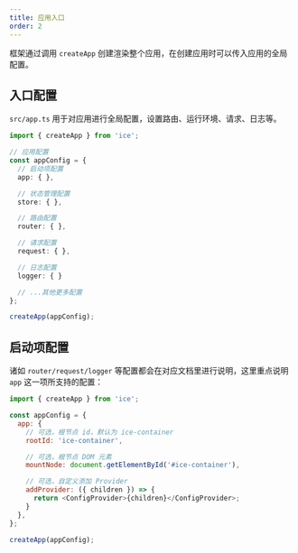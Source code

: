 ```yaml
---
title: 应用入口
order: 2
---
```


框架通过调用 `createApp` 创建渲染整个应用，在创建应用时可以传入应用的全局配置。

## 入口配置

`src/app.ts` 用于对应用进行全局配置，设置路由、运行环境、请求、日志等。

```ts
import { createApp } from 'ice';

// 应用配置
const appConfig = {
  // 启动项配置
  app: { },

  // 状态管理配置
  store: { },

  // 路由配置
  router: { },

  // 请求配置
  request: { },

  // 日志配置
  logger: { }

  // ...其他更多配置
};

createApp(appConfig);
```

## 启动项配置

诸如 `router/request/logger` 等配置都会在对应文档里进行说明，这里重点说明 `app` 这一项所支持的配置：

```js
import { createApp } from 'ice';

const appConfig = {
  app: {
    // 可选，根节点 id，默认为 ice-container
    rootId: 'ice-container',

    // 可选，根节点 DOM 元素
    mountNode: document.getElementById('#ice-container'),

    // 可选，自定义添加 Provider
    addProvider: ({ children }) => {
      return <ConfigProvider>{children}</ConfigProvider>;
    }
  },
};

createApp(appConfig);
```
